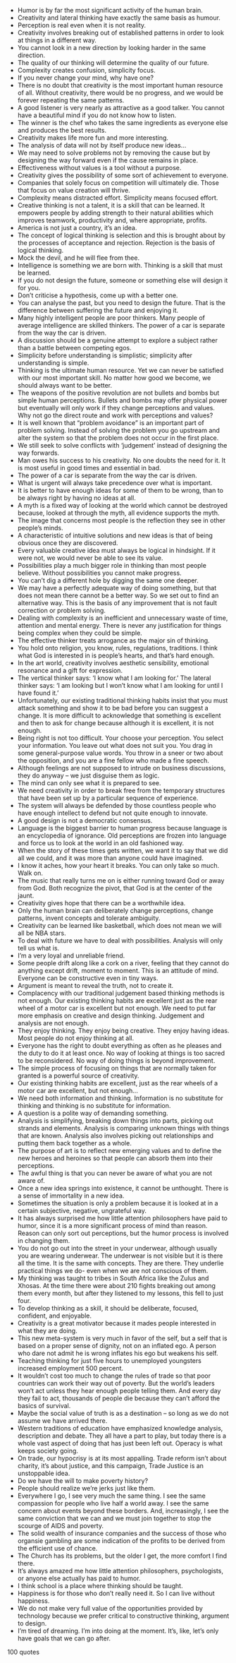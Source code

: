  - Humor is by far the most significant activity of the human brain.
 - Creativity and lateral thinking have exactly the same basis as humour.
 - Perception is real even when it is not reality.
 - Creativity involves breaking out of established patterns in order to look at things in a different way.
 - You cannot look in a new direction by looking harder in the same direction.
 - The quality of our thinking will determine the quality of our future.
 - Complexity creates confusion, simplicity focus.
 - If you never change your mind, why have one?
 - There is no doubt that creativity is the most important human resource of all. Without creativity, there would be no progress, and we would be forever repeating the same patterns.
 - A good listener is very nearly as attractive as a good talker. You cannot have a beautiful mind if you do not know how to listen.
 - The winner is the chef who takes the same ingredients as everyone else and produces the best results.
 - Creativity makes life more fun and more interesting.
 - The analysis of data will not by itself produce new ideas...
 - We may need to solve problems not by removing the cause but by designing the way forward even if the cause remains in place.
 - Effectiveness without values is a tool without a purpose.
 - Creativity gives the possibility of some sort of achievement to everyone.
 - Companies that solely focus on competition will ultimately die. Those that focus on value creation will thrive.
 - Complexity means distracted effort. Simplicity means focused effort.
 - Creative thinking is not a talent, it is a skill that can be learned. It empowers people by adding strength to their natural abilities which improves teamwork, productivity and, where appropriate, profits.
 - America is not just a country, it’s an idea.
 - The concept of logical thinking is selection and this is brought about by the processes of acceptance and rejection. Rejection is the basis of logical thinking.
 - Mock the devil, and he will flee from thee.
 - Intelligence is something we are born with. Thinking is a skill that must be learned.
 - If you do not design the future, someone or something else will design it for you.
 - Don’t criticise a hypothesis, come up with a better one.
 - You can analyse the past, but you need to design the future. That is the difference between suffering the future and enjoying it.
 - Many highly intelligent people are poor thinkers. Many people of average intelligence are skilled thinkers. The power of a car is separate from the way the car is driven.
 - A discussion should be a genuine attempt to explore a subject rather than a battle between competing egos.
 - Simplicity before understanding is simplistic; simplicity after understanding is simple.
 - Thinking is the ultimate human resource. Yet we can never be satisfied with our most important skill. No matter how good we become, we should always want to be better.
 - The weapons of the positive revolution are not bullets and bombs but simple human perceptions. Bullets and bombs may offer physical power but eventually will only work if they change perceptions and values. Why not go the direct route and work with perceptions and values?
 - It is well known that “problem avoidance” is an important part of problem solving. Instead of solving the problem you go upstream and alter the system so that the problem does not occur in the first place.
 - We still seek to solve conflicts with ‘judgement’ instead of designing the way forwards.
 - Man owes his success to his creativity. No one doubts the need for it. It is most useful in good times and essential in bad.
 - The power of a car is separate from the way the car is driven.
 - What is urgent will always take precedence over what is important.
 - It is better to have enough ideas for some of them to be wrong, than to be always right by having no ideas at all.
 - A myth is a fixed way of looking at the world which cannot be destroyed because, looked at through the myth, all evidence supports the myth.
 - The image that concerns most people is the reflection they see in other people’s minds.
 - A characteristic of intuitive solutions and new ideas is that of being obvious once they are discovered.
 - Every valuable creative idea must always be logical in hindsight. If it were not, we would never be able to see its value.
 - Possibilities play a much bigger role in thinking than most people believe. Without possibilities you cannot make progress.
 - You can’t dig a different hole by digging the same one deeper.
 - We may have a perfectly adequate way of doing something, but that does not mean there cannot be a better way. So we set out to find an alternative way. This is the basis of any improvement that is not fault correction or problem solving.
 - Dealing with complexity is an inefficient and unnecessary waste of time, attention and mental energy. There is never any justification for things being complex when they could be simple.
 - The effective thinker treats arrogance as the major sin of thinking.
 - You hold onto religion, you know, rules, regulations, traditions. I think what God is interested in is people’s hearts, and that’s hard enough.
 - In the art world, creativity involves aesthetic sensibility, emotional resonance and a gift for expression.
 - The vertical thinker says: ‘I know what I am looking for.’ The lateral thinker says: ‘I am looking but I won’t know what I am looking for until I have found it.’
 - Unfortunately, our existing traditional thinking habits insist that you must attack something and show it to be bad before you can suggest a change. It is more difficult to acknowledge that something is excellent and then to ask for change because although it is excellent, it is not enough.
 - Being right is not too difficult. Your choose your perception. You select your information. You leave out what does not suit you. You drag in some general-purpose value words. You throw in a sneer or two about the opposition, and you are a fine fellow who made a fine speech.
 - Although feelings are not supposed to intrude on business discussions, they do anyway – we just disguise them as logic.
 - The mind can only see what it is prepared to see.
 - We need creativity in order to break free from the temporary structures that have been set up by a particular sequence of experience.
 - The system will always be defended by those countless people who have enough intellect to defend but not quite enough to innovate.
 - A good design is not a democratic consensus.
 - Language is the biggest barrier to human progress because language is an encyclopedia of ignorance. Old perceptions are frozen into language and force us to look at the world in an old fashioned way.
 - When the story of these times gets written, we want it to say that we did all we could, and it was more than anyone could have imagined.
 - I know it aches, how your heart it breaks. You can only take so much. Walk on.
 - The music that really turns me on is either running toward God or away from God. Both recognize the pivot, that God is at the center of the jaunt.
 - Creativity gives hope that there can be a worthwhile idea.
 - Only the human brain can deliberately change perceptions, change patterns, invent concepts and tolerate ambiguity.
 - Creativity can be learned like basketball, which does not mean we will all be NBA stars.
 - To deal with future we have to deal with possibilities. Analysis will only tell us what is.
 - I’m a very loyal and unreliable friend.
 - Some people drift along like a cork on a river, feeling that they cannot do anything except drift, moment to moment. This is an attitude of mind. Everyone can be constructive even in tiny ways.
 - Argument is meant to reveal the truth, not to create it.
 - Complacency with our traditional judgement based thinking methods is not enough. Our existing thinking habits are excellent just as the rear wheel of a motor car is excellent but not enough. We need to put far more emphasis on creative and design thinking. Judgement and analysis are not enough.
 - They enjoy thinking. They enjoy being creative. They enjoy having ideas. Most people do not enjoy thinking at all.
 - Everyone has the right to doubt everything as often as he pleases and the duty to do it at least once. No way of looking at things is too sacred to be reconsidered. No way of doing things is beyond improvement.
 - The simple process of focusing on things that are normally taken for granted is a powerful source of creativity.
 - Our existing thinking habits are excellent, just as the rear wheels of a motor car are excellent, but not enough...
 - We need both information and thinking. Information is no substitute for thinking and thinking is no substitute for information.
 - A question is a polite way of demanding something.
 - Analysis is simplifying, breaking down things into parts, picking out strands and elements. Analysis is comparing unknown things with things that are known. Analysis also involves picking out relationships and putting them back together as a whole.
 - The purpose of art is to reflect new emerging values and to define the new heroes and heroines so that people can absorb them into their perceptions.
 - The awful thing is that you can never be aware of what you are not aware of.
 - Once a new idea springs into existence, it cannot be unthought. There is a sense of immortality in a new idea.
 - Sometimes the situation is only a problem because it is looked at in a certain subjective, negative, ungrateful way.
 - It has always surprised me how little attention philosophers have paid to humor, since it is a more significant process of mind than reason. Reason can only sort out perceptions, but the humor process is involved in changing them.
 - You do not go out into the street in your underwear, although usually you are wearing underwear. The underwear is not visible but it is there all the time. It is the same with concepts. They are there. They underlie practical things we do- even when we are not conscious of them.
 - My thinking was taught to tribes in South Africa like the Zulus and Xhosas. At the time there were about 210 fights breaking out among them every month, but after they listened to my lessons, this fell to just four.
 - To develop thinking as a skill, it should be deliberate, focused, confident, and enjoyable.
 - Creativity is a great motivator because it mades people interested in what they are doing.
 - This new meta-system is very much in favor of the self, but a self that is based on a proper sense of dignity, not on an inflated ego. A person who dare not admit he is wrong inflates his ego but weakens his self.
 - Teaching thinking for just five hours to unemployed youngsters increased employment 500 percent.
 - It wouldn’t cost too much to change the rules of trade so that poor countries can work their way out of poverty. But the world’s leaders won’t act unless they hear enough people telling them. And every day they fail to act, thousands of people die because they can’t afford the basics of survival.
 - Maybe the social value of truth is as a destination – so long as we do not assume we have arrived there.
 - Western traditions of education have emphasized knowledge analysis, description and debate. They all have a part to play, but today there is a whole vast aspect of doing that has just been left out. Operacy is what keeps society going.
 - On trade, our hypocrisy is at its most appalling. Trade reform isn’t about charity, it’s about justice, and this campaign, Trade Justice is an unstoppable idea.
 - Do we have the will to make poverty history?
 - People should realize we’re jerks just like them.
 - Everywhere I go, I see very much the same thing. I see the same compassion for people who live half a world away. I see the same concern about events beyond these borders. And, increasingly, I see the same conviction that we can and we must join together to stop the scourge of AIDS and poverty.
 - The solid wealth of insurance companies and the success of those who organsie gambling are some indication of the profits to be derived from the efficient use of chance.
 - The Church has its problems, but the older I get, the more comfort I find there.
 - It’s always amazed me how little attention philosophers, psychologists, or anyone else actually has paid to humor.
 - I think school is a place where thinking should be taught.
 - Happiness is for those who don’t really need it. So I can live without happiness.
 - We do not make very full value of the opportunities provided by technology because we prefer critical to constructive thinking, argument to design.
 - I’m tired of dreaming. I’m into doing at the moment. It’s, like, let’s only have goals that we can go after.

100 quotes